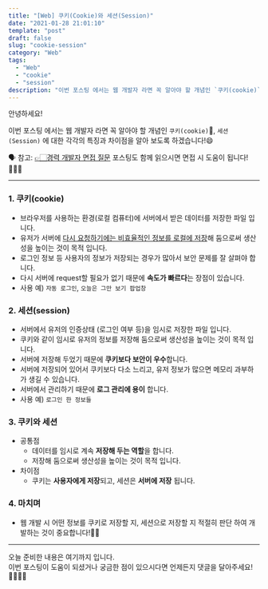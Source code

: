 ```yaml
---
title: "[Web] 쿠키(Cookie)와 세션(Session)"
date: "2021-01-28 21:01:10"
template: "post"
draft: false
slug: "cookie-session"
category: "Web"
tags:
  - "Web"
  - "cookie"
  - "session"
description: "이번 포스팅 에서는 웹 개발자 라면 꼭 알아야 할 개념인 `쿠키(cookie)`🍪, `세션(Session)` 에 대한 각각의 특징과 차이점을 알아 보도록 하겠습니다!😄"
---
```


안녕하세요!

이번 포스팅 에서는 웹 개발자 라면 꼭 알아야 할 개념인 `쿠키(cookie)`🍪, `세션(Session)` 에 대한 각각의 특징과 차이점을 알아 보도록 하겠습니다!😄   

🗣 참고: [👉🏻경력 개발자 면접 질문](https://shinsangeun.github.io/posts/interview/job-Interview) 포스팅도 함께 읽으시면 면접 시 도움이 됩니다!🙆🏻‍♀️

-----
### 1. 쿠키(cookie)
- 브라우저를 사용하는 환경(로컬 컴퓨터)에 서버에서 받은 데이터를 저장한 파일 입니다.
- 유저가 서버에 <U>다시 요청하기에는 비효율적인 정보를 로컬에 저장</U>해 둠으로써 생산성을 높이는 것이 목적 입니다.
- 로그인 정보 등 사용자의 정보가 저장되는 경우가 많아서 보안 문제를 잘 살펴야 합니다.
- 다시 서버에 request할 필요가 없기 때문에 **속도가 빠르다**는 장점이 있습니다.
- 사용 예) `자동 로그인`, `오늘은 그만 보기 팝업창`


### 2. 세션(session)
- 서버에서 유저의 인증상태 (로그인 여부 등)을 임시로 저장한 파일 입니다.
- 쿠키와 같이 임시로 유저의 정보를 저장해 둠으로써 생산성을 높이는 것이 목적 입니다.
- 서버에 저장해 두었기 때문에 **쿠키보다 보안이 우수**합니다.
- 서버에 저장되어 있어서 쿠키보다 다소 느리고, 유저 정보가 많으면 메모리 과부하가 생길 수 있습니다.
- 서버에서 관리하기 때문에 **로그 관리에 용이** 합니다.
- 사용 예) `로그인 한 정보들`


### 3. 쿠키와 세션
- 공통점
    - 데이터를 임시로 계속 **저장해 두는 역할**을 합니다. 
    - 저장해 둠으로써 생산성을 높이는 것이 목적 입니다.
- 차이점
    - 쿠키는 **사용자에게 저장**되고, 세션은 **서버에 저장** 됩니다.
    

### 4. 마치며
- 웹 개발 시 어떤 정보를 쿠키로 저장할 지, 세션으로 저장할 지 적절히 판단 하여 개발하는 것이 중요합니다!👍🏻

-----

오늘 준비한 내용은 여기까지 입니다.  
이번 포스팅이 도움이 되셨거나 궁금한 점이 있으시다면 언제든지 댓글을 달아주세요!🙋🏻‍♀️✨    

